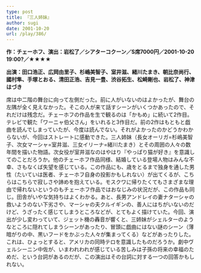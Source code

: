 ```yaml
---
type: post
title: 『三人姉妹』
author: sugi
date: 2001-10-20
url: /play/386/
---
```

**作：チェーホフ、演出：岩松了／シアターコクーン／S席7000円／2001-10-20 19:00?／★★★★**

**出演：田口浩正、広岡由里子、杉嶋美智子、室井滋、緒川たまき、朝比奈尚行、國村隼、手塚とおる、清田正浩、吉見一豊、渋谷拓生、松崎剛也、岩松了、神津はづき**

席は中二階の舞台に向って左側だった。前に人がいないのはよかったが、舞台の左隅が全く見えなかった。そこの人が来て話すシーンがいくつかあったので、それだけは残念だ。チェーホフの作品を生で観るのは「かもめ」に続いて2作目。テレビで観た「ワーニャ伯父さん」をいれると3作目だ。前の2作はもともと戯曲を読んでしまっていたが、今度は読んでない。それがよかったのかどうかわからないが、今回はストレートに感動できた。三人姉妹（長女オーリガ=杉嶋美智子、次女マーシャ=室井滋、三女イリーナ=緒川たまき）とその周囲の人々の数年間を描いた物語。次女役が室井滋なのはやはり『やっぱり猫が好き』を意識してのことだろうか。他のチェーホフ作品同様、結婚している登場人物はみんな不幸、さもなくば失望を感じている。この作品にも、歳をとるまで独身を通した男性（たいていは医者、チェーホフ自身の投影かもしれない）が出てくるが、こちらはこちらで寂しさや諦めを抱えている。モスクワに帰りたくてもさまざまな理由で帰れないというのもチェーホフ作品ではおなじみの状況だが、この作品も同じ。田舎がいやな気持ちはよくわかる。あと、長男アンドレイの妻ナターシャの救いようのない下劣さや、マーシャの夫クルイギンの、善人にはちがいないのだけど、うざったく感じてしまうところなどが、とてもよく描けていた。今回、演出が少し変わっていて、ジェット機の轟音が響くと、三姉妹がシェルターのようなところに隠れてしまうシーンがあったり、冒頭に戯曲にはない謎のシーン（薄暗がりの中、黒いフードをかぶった人々が集まってくる）などがあったりした。これは、ひょっとすると、アメリカの同時テロを意識したものだろうか。劇中ヴェルシーニン中佐が、いまわれわれが感じている苦しみは子孫の将来の幸福のためだ、という台詞があるのだが、この演出はその台詞に対する一つの回答かもしれない。

